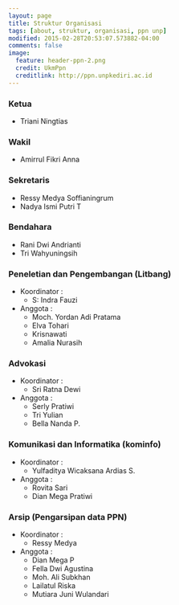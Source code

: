 ```yaml
---
layout: page
title: Struktur Organisasi
tags: [about, struktur, organisasi, ppn unp]
modified: 2015-02-28T20:53:07.573882-04:00
comments: false
image:
  feature: header-ppn-2.png
  credit: UkmPpn
  creditlink: http://ppn.unpkediri.ac.id
---
```



### Ketua
* Triani Ningtias

### Wakil
* Amirrul Fikri Anna

### Sekretaris
* Ressy Medya Soffianingrum 
* Nadya Ismi Putri T 

### Bendahara
* Rani Dwi Andrianti 
* Tri Wahyuningsih

### Peneletian dan Pengembangan (Litbang)
* Koordinator :
  - S: Indra Fauzi
* Anggota :
  - Moch. Yordan Adi Pratama
  - Elva Tohari
  - Krisnawati
  - Amalia Nurasih 

### Advokasi
* Koordinator :
  - Sri Ratna Dewi
* Anggota :
  - Serly Pratiwi
  - Tri Yulian
  - Bella Nanda P.

### Komunikasi dan Informatika (kominfo)
* Koordinator :
  - Yulfaditya Wicaksana Ardias S.
* Anggota :
  - Rovita Sari
  - Dian Mega Pratiwi 

### Arsip (Pengarsipan data PPN)
* Koordinator :
  - Ressy Medya 
* Anggota :
  - Dian Mega P 
  - Fella Dwi Agustina
  - Moh. Ali Subkhan
  - Lailatul Riska 
  - Mutiara Juni Wulandari 
